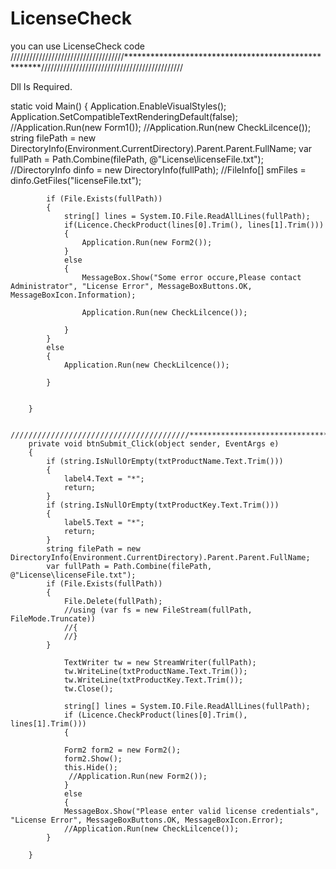 # LicenseCheck
you can use LicenseCheck code 
////////////////////////////////////****************************************************/////////////////////////////////////////////

Dll Is Required.

static void Main()
        {
            Application.EnableVisualStyles();
            Application.SetCompatibleTextRenderingDefault(false);
            //Application.Run(new Form1());
            //Application.Run(new CheckLilcence());
            string filePath = new DirectoryInfo(Environment.CurrentDirectory).Parent.Parent.FullName;
            var fullPath = Path.Combine(filePath, @"License\licenseFile.txt");
            //DirectoryInfo dinfo = new DirectoryInfo(fullPath);
            //FileInfo[] smFiles = dinfo.GetFiles("licenseFile.txt");

            if (File.Exists(fullPath))
            {
                string[] lines = System.IO.File.ReadAllLines(fullPath);
                if(Licence.CheckProduct(lines[0].Trim(), lines[1].Trim()))
                {
                    Application.Run(new Form2());
                }
                else
                {
                    MessageBox.Show("Some error occure,Please contact Administrator", "License Error", MessageBoxButtons.OK, MessageBoxIcon.Information);

                    Application.Run(new CheckLilcence());

                }
            }
            else
            {
                Application.Run(new CheckLilcence());

            }
            
           
        }
        
        ////////////////////////////////////////****************************************//////////////////////////////////////
        private void btnSubmit_Click(object sender, EventArgs e)
        {
            if (string.IsNullOrEmpty(txtProductName.Text.Trim()))
            {
                label4.Text = "*";
                return;
            }
            if (string.IsNullOrEmpty(txtProductKey.Text.Trim()))
            {
                label5.Text = "*";
                return;
            }
            string filePath = new DirectoryInfo(Environment.CurrentDirectory).Parent.Parent.FullName;
            var fullPath = Path.Combine(filePath, @"License\licenseFile.txt");
            if (File.Exists(fullPath))
            {
                File.Delete(fullPath);
                //using (var fs = new FileStream(fullPath, FileMode.Truncate))
                //{
                //}
            }
             
                TextWriter tw = new StreamWriter(fullPath);
                tw.WriteLine(txtProductName.Text.Trim());
                tw.WriteLine(txtProductKey.Text.Trim());
                tw.Close();

                string[] lines = System.IO.File.ReadAllLines(fullPath);
                if (Licence.CheckProduct(lines[0].Trim(), lines[1].Trim()))
                {
               
                Form2 form2 = new Form2();
                form2.Show();
                this.Hide();
                 //Application.Run(new Form2());
                }
                else
                {
                MessageBox.Show("Please enter valid license credentials", "License Error", MessageBoxButtons.OK, MessageBoxIcon.Error);
                //Application.Run(new CheckLilcence());
            }

        }
